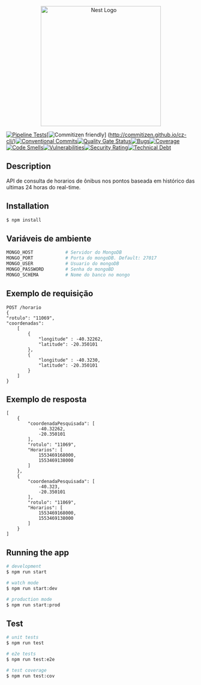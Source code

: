 <p align="center">
  <a href="http://nestjs.com/" target="blank"><img src="https://nestjs.com/img/logo_text.svg" width="320" alt="Nest Logo" /></a>
</p>

[![Pipeline Tests](https://gitlab.es.gov.br/espm/Transcol-Online/Realtime/horario-no-ponto-API/badges/master/build.svg)](https://gitlab.es.gov.br/espm/Transcol-Online/Realtime/horario-no-ponto-API/pipelines)[![Commitizen friendly](https://img.shields.io/badge/commitizen-friendly-brightgreen.svg)] (http://commitizen.github.io/cz-cli/)[![Conventional Commits](https://img.shields.io/badge/Conventional%20Commits-1.0.0-yellow.svg)](https://conventionalcommits.org)[![Quality Gate Status](http://sonar.10.243.9.16.xip.io/api/project_badges/measure?project=horario-no-ponto-api&metric=alert_status)](http://sonar.10.243.9.16.xip.io/dashboard?id=horario-no-ponto-api)[![Bugs](http://sonar.10.243.9.16.xip.io/api/project_badges/measure?project=horario-no-ponto-api&metric=bugs)](http://sonar.10.243.9.16.xip.io/dashboard?id=horario-no-ponto-api)[![Coverage](http://sonar.10.243.9.16.xip.io/api/project_badges/measure?project=horario-no-ponto-api&metric=coverage)](http://sonar.10.243.9.16.xip.io/dashboard?id=horario-no-ponto-api)[![Code Smells](http://sonar.10.243.9.16.xip.io/api/project_badges/measure?project=horario-no-ponto-api&metric=code_smells)](http://sonar.10.243.9.16.xip.io/dashboard?id=horario-no-ponto-api)[![Vulnerabilities](http://sonar.10.243.9.16.xip.io/api/project_badges/measure?project=horario-no-ponto-api&metric=vulnerabilities)](http://sonar.10.243.9.16.xip.io/dashboard?id=horario-no-ponto-api)[![Security Rating](http://sonar.10.243.9.16.xip.io/api/project_badges/measure?project=horario-no-ponto-api&metric=security_rating)](http://sonar.10.243.9.16.xip.io/dashboard?id=horario-no-ponto-api)[![Technical Debt](http://sonar.10.243.9.16.xip.io/api/project_badges/measure?project=horario-no-ponto-api&metric=sqale_index)](http://sonar.10.243.9.16.xip.io/dashboard?id=horario-no-ponto-api)
## Description

API de consulta de horarios de ônibus nos pontos baseada em histórico das ultimas 24 horas do real-time.

## Installation

```bash
$ npm install
```

## Variáveis de ambiente
```bash
MONGO_HOST            # Servidor do MongoDB
MONGO_PORT            # Porta do mongoDB. Default: 27017
MONGO_USER            # Usuario do mongoDB
MONGO_PASSWORD        # Senha do mongoBD
MONGO_SCHEMA          # Nome do banco no mongo
```

## Exemplo de requisição
```
POST /horario
{
"rotulo": "11069",
"coordenadas": 
	[
		{
			"longitude"	: -40.32262,
			"latitude": -20.350101
		},
		{
			"longitude"	: -40.3230,
			"latitude": -20.350101
		}
	]
}
```

## Exemplo de resposta
```
[
    {
        "coordenadaPesquisada": [
            -40.32262,
            -20.350101
        ],
        "rotulo": "11069",
        "Horarios": [
            1553469168000,
            1553469138000
        ]
    },
    {
        "coordenadaPesquisada": [
            -40.323,
            -20.350101
        ],
        "rotulo": "11069",
        "Horarios": [
            1553469168000,
            1553469138000
        ]
    }
]
```


## Running the app

```bash
# development
$ npm run start

# watch mode
$ npm run start:dev

# production mode
$ npm run start:prod
```

## Test

```bash
# unit tests
$ npm run test

# e2e tests
$ npm run test:e2e

# test coverage
$ npm run test:cov
```
